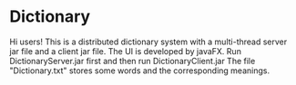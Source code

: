 # Dictionary
Hi users!
  This is a distributed dictionary system with a multi-thread server jar file and a client jar file.
  The UI is developed by javaFX.
  Run DictionaryServer.jar first and then run DictionaryClient.jar
  The file "Dictionary.txt" stores some words and the corresponding meanings.
